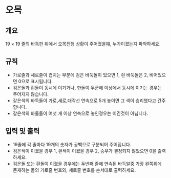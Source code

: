 오목
===
## 개요
19 $\times$ 19 줄의 바둑판 위에서 오목진행 상황이 주어졌을떄, 누가이겼는지 파악하세요.
## 규칙
+ 가로줄과 세로줄이 겹치는 부분에 검은 바둑돌이 있으면 1, 흰 바둑돌은 2, 비어있으면 0으로 표시됩니다.
+ 검은돌과 흰돌이 동시에 이기거나, 한돌이 두군에 이상에서 동시에 이기는 경우는 주어지지 않습니다.
+ 같은색의 바둑돌이 가로,세로,대각선 연속으로 5개 놓이면 그 색이 승리했다고 간주합니다.
+ 같은색의 바둘돌이 여섯 개 이상 연속으로 놓인경우는 이긴것이 아닙니다.
## 입력 및 출력
+ 19줄에 각 줄마다 19개의 숫자가 공백으로 구분되어 주어집니다.
+ 검은색이 이겼을 경우 1, 흰색이 이겼을 경우 2, 승부가 결정되지 않았으면 0을 출력하세요.
+ 검은돌 또는 흰돌이 이겼을 경우에는 두번째 줄에 연속된 바둑알중 가장 왼쪽위에 존재하는 돌의 가로줄 번호와, 세로줄 번호를 순서대로 출력하세요.